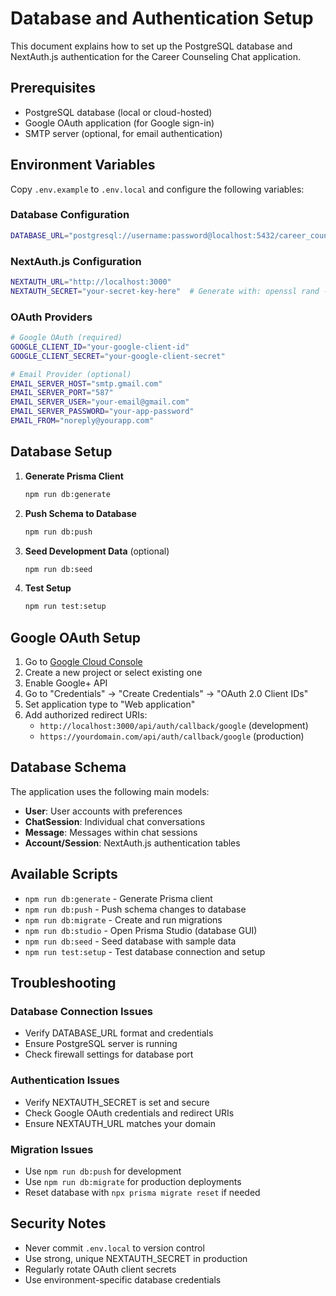 # Database and Authentication Setup

This document explains how to set up the PostgreSQL database and NextAuth.js authentication for the Career Counseling Chat application.

## Prerequisites

- PostgreSQL database (local or cloud-hosted)
- Google OAuth application (for Google sign-in)
- SMTP server (optional, for email authentication)

## Environment Variables

Copy `.env.example` to `.env.local` and configure the following variables:

### Database Configuration

```bash
DATABASE_URL="postgresql://username:password@localhost:5432/career_counseling_chat"
```

### NextAuth.js Configuration

```bash
NEXTAUTH_URL="http://localhost:3000"
NEXTAUTH_SECRET="your-secret-key-here"  # Generate with: openssl rand -base64 32
```

### OAuth Providers

```bash
# Google OAuth (required)
GOOGLE_CLIENT_ID="your-google-client-id"
GOOGLE_CLIENT_SECRET="your-google-client-secret"

# Email Provider (optional)
EMAIL_SERVER_HOST="smtp.gmail.com"
EMAIL_SERVER_PORT="587"
EMAIL_SERVER_USER="your-email@gmail.com"
EMAIL_SERVER_PASSWORD="your-app-password"
EMAIL_FROM="noreply@yourapp.com"
```

## Database Setup

1. **Generate Prisma Client**

   ```bash
   npm run db:generate
   ```

2. **Push Schema to Database**

   ```bash
   npm run db:push
   ```

3. **Seed Development Data** (optional)

   ```bash
   npm run db:seed
   ```

4. **Test Setup**
   ```bash
   npm run test:setup
   ```

## Google OAuth Setup

1. Go to [Google Cloud Console](https://console.cloud.google.com/)
2. Create a new project or select existing one
3. Enable Google+ API
4. Go to "Credentials" → "Create Credentials" → "OAuth 2.0 Client IDs"
5. Set application type to "Web application"
6. Add authorized redirect URIs:
   - `http://localhost:3000/api/auth/callback/google` (development)
   - `https://yourdomain.com/api/auth/callback/google` (production)

## Database Schema

The application uses the following main models:

- **User**: User accounts with preferences
- **ChatSession**: Individual chat conversations
- **Message**: Messages within chat sessions
- **Account/Session**: NextAuth.js authentication tables

## Available Scripts

- `npm run db:generate` - Generate Prisma client
- `npm run db:push` - Push schema changes to database
- `npm run db:migrate` - Create and run migrations
- `npm run db:studio` - Open Prisma Studio (database GUI)
- `npm run db:seed` - Seed database with sample data
- `npm run test:setup` - Test database connection and setup

## Troubleshooting

### Database Connection Issues

- Verify DATABASE_URL format and credentials
- Ensure PostgreSQL server is running
- Check firewall settings for database port

### Authentication Issues

- Verify NEXTAUTH_SECRET is set and secure
- Check Google OAuth credentials and redirect URIs
- Ensure NEXTAUTH_URL matches your domain

### Migration Issues

- Use `npm run db:push` for development
- Use `npm run db:migrate` for production deployments
- Reset database with `npx prisma migrate reset` if needed

## Security Notes

- Never commit `.env.local` to version control
- Use strong, unique NEXTAUTH_SECRET in production
- Regularly rotate OAuth client secrets
- Use environment-specific database credentials
